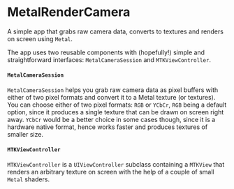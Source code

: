 # MetalRenderCamera
A simple app that grabs raw camera data, converts to textures and renders on screen using `Metal`.

The app uses two reusable components with (hopefully!) simple and straightforward interfaces: `MetalCameraSession` and `MTKViewController`. 

#### `MetalCameraSession`
`MetalCameraSession` helps you grab raw camera data as pixel buffers with either of two pixel formats and convert it to a Metal texture (or textures). You can choose either of two pixel formats: `RGB` or `YCbCr`, `RGB` being a default option, since it produces a single texture that can be drawn on screen right away. `YCbCr` would be a better choice in some cases though, since it is a hardware native format, hence works faster and produces textures of smaller size.

#### `MTKViewController`
`MTKViewController` is a `UIViewController` subclass containing a `MTKView` that renders an arbitrary texture on screen with the help of a couple of small `Metal` shaders.
